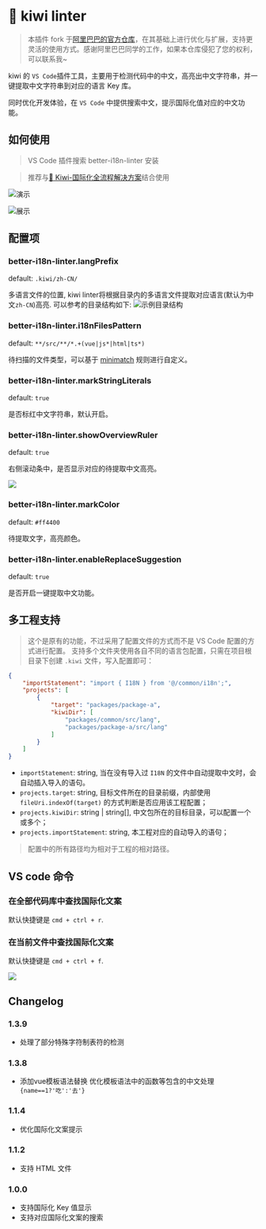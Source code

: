 # 🐤 kiwi linter
> 本插件 fork 于[阿里巴巴的官方仓库](https://github.com/zhuqingguang/kiwi)，在其基础上进行优化与扩展，支持更灵活的使用方式。感谢阿里巴巴同学的工作，如果本仓库侵犯了您的权利，可以联系我~


kiwi 的 `VS Code`插件工具，主要用于检测代码中的中文，高亮出中文字符串，并一键提取中文字符串到对应的语言 Key 库。

同时优化开发体验，在 `VS Code` 中提供搜索中文，提示国际化值对应的中文功能。

## 如何使用

> VS Code 插件搜索 better-i18n-linter 安装

> 推荐与[🐤 Kiwi-国际化全流程解决方案](https://github.com/alibaba/kiwi)结合使用


![演示](https://img.alicdn.com/tfs/TB1EYENfTnI8KJjy0FfXXcdoVXa-1006-368.gif)

![展示](https://img.alicdn.com/tfs/TB1pzAIC4YaK1RjSZFnXXa80pXa-884-308.png)

## 配置项

### better-i18n-linter.langPrefix

default: `.kiwi/zh-CN/`

多语言文件的位置, kiwi linter将根据目录内的多语言文件提取对应语言(默认为中文`zh-CN`)高亮.
可以参考的目录结构如下:
![示例目录结构](./assets/i18n-folder-structure.gif)

### better-i18n-linter.i18nFilesPattern

default: `**/src/**/*.+(vue|js*|html|ts*)`

待扫描的文件类型，可以基于 [minimatch](https://github.com/isaacs/minimatch) 规则进行自定义。

### better-i18n-linter.markStringLiterals

default: `true`

是否标红中文字符串，默认开启。

### better-i18n-linter.showOverviewRuler

default: `true`

右侧滚动条中，是否显示对应的待提取中文高亮。

![](https://img.alicdn.com/tfs/TB1CHZRrxGYBuNjy0FnXXX5lpXa-1088-568.png)

### better-i18n-linter.markColor

default: `#ff4400`

待提取文字，高亮颜色。

### better-i18n-linter.enableReplaceSuggestion

default: `true`

是否开启一键提取中文功能。


## 多工程支持
> 这个是原有的功能，不过采用了配置文件的方式而不是 VS Code 配置的方式进行配置。
支持多个文件夹使用各自不同的语言包配置，只需在项目根目录下创建 `.kiwi` 文件，写入配置即可：
```json
{
    "importStatement": "import { I18N } from '@/common/i18n';",
    "projects": [
        {
            "target": "packages/package-a",
            "kiwiDir": [
                "packages/common/src/lang",
                "packages/package-a/src/lang"
            ]
        }
    ]
}
```
- `importStatement`: string, 当在没有导入过 `I18N` 的文件中自动提取中文时，会自动插入导入的语句。
- `projects.target`: string, 目标文件所在的目录前缀，内部使用 `fileUri.indexOf(target)` 的方式判断是否应用该工程配置；
- `projects.kiwiDir`: string | string[], 中文包所在的目标目录，可以配置一个或多个；
- `projects.importStatement`: string, 本工程对应的自动导入的语句；

> 配置中的所有路径均为相对于工程的相对路径。

## VS code 命令

### 在全部代码库中查找国际化文案
默认快捷键是 `cmd + ctrl + r`.


### 在当前文件中查找国际化文案
默认快捷键是 `cmd + ctrl + f`.

![](https://img.alicdn.com/tfs/TB1dzf8rpOWBuNjy0FiXXXFxVXa-1256-700.png)

## Changelog
### 1.3.9

-  处理了部分特殊字符制表符的检测
### 1.3.8

-  添加vue模板语法替换 优化模板语法中的函数等包含的中文处理`{name==1?'吃':'去'}`

### 1.1.4

-  优化国际化文案提示

### 1.1.2

- 支持 HTML 文件

### 1.0.0

- 支持国际化 Key 值显示
- 支持对应国际化文案的搜索
